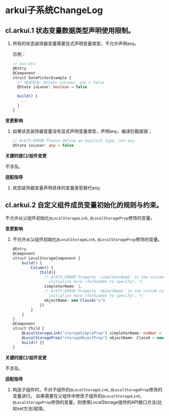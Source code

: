 # arkui子系统ChangeLog

## cl.arkui.1 状态变量数据类型声明使用限制。

1. 所有的状态装饰器变量需要显式声明变量类型，不允许声明any。

   示例：

   ```ts
   // xxx.ets
   @Entry
   @Component
   struct DatePickerExample {
     // 错误写法: @State isLunar: any = false
     @State isLunar: boolean = false
   
     build() {
      ...
     }
   }
   ```

**变更影响**

1. 如果状态装饰器变量没有显式声明变量类型，声明any，编译拦截报错；

   ```ts
   // ArkTS:ERROR Please define an explicit type, not any.
   @State isLunar: any = false
   ```

**关键的接口/组件变更**

不涉及。

**适配指导**

1. 状态装饰器变量声明具体的变量类型替代any;

## cl.arkui.2 自定义组件成员变量初始化的规则与约束。

不允许从父组件初始化`@LocalStorageLink`, `@LocalStorageProp`修饰的变量。

**变更影响**

1. 不允许从父组件初始化`@LocalStorageLink`, `@LocalStorageProp`修饰的变量。

   ```ts
   @Entry
   @Component
   struct LocalStorageComponent {
       build() {
           Column() {
               Child({
                 /* ArkTS:ERROR Property 'simpleVarName' in the custom component 'Child' cannot
                   initialize here (forbidden to specify). */
                 simpleVarName: 1,
                 /* ArkTS:ERROR Property 'objectName' in the custom component 'Child' cannot
                   initialize here (forbidden to specify). */
                 objectName: new ClassA("x")
               })
           }
       }
   }
   @Component
   struct Child {
       @LocalStorageLink("storageSimpleProp") simpleVarName: number = 0;
       @LocalStorageProp("storageObjectProp") objectName: ClassA = new ClassA("x");
       build() {}
   }
   ```

**关键的接口/组件变更**

不涉及。

**适配指导**

1. 构造子组件时，不对子组件的`@LocalStorageLink`, `@LocalStorageProp`修饰的变量进行。
   如果需要在父组件中修改子组件的`@LocalStorageLink`, `@LocalStorageProp`修饰的变量，则使用LocalStorage提供的API接口方法(比如set方法)赋值。